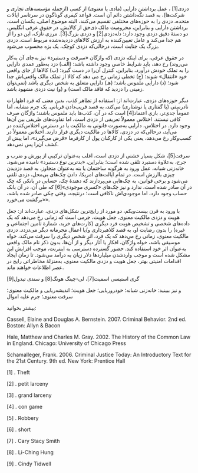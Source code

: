   دزدی[1] ، عمل برداشتن دارایی (مادی یا معنوی) از کسی (ازجمله مؤسسه‌های تجاری و شرکت‌ها)، به قصد نگه‌داشتن دائم آن است. قواعد کیفری گوناگون در سرتاسر ایالات متحده، دزدی را به حوزه‌های مختلفی تقسیم می‌کنند، البته موضوع اصلی، یکسان است، برداشتن دارایی و بنابراین، محرومیت مالک ذی‌حق از کالایش. در حقوق عرفی انگلیس، دو دستۀ دقیق دزدی وجود دارد: دله‌دزدی[2] و دزدی بزرگ[3]. مرزی نازک، این دو را از هم جدا می‌کند و عامل تعیین‌کننده به ارزش کالاهای دزدیده‌شده مربوط است. دزدی بزرگ یک جنایت است، درحالی‌که دزدی کوچک، یک بزه محسوب می‌شود. 

در حقوق عرفی، برای اینکه دزدی (که واژگان «سرقت و دستبرد» نیز به‌جای آن به‌کار می‌روند) رخ دهد، باید شرایط خاصی وجود داشته باشد: (الف) دزد به‌طور عمدی دارایی را به تملک خودش درآورد، بنابراین، کنترل آن‌را در دست گیرد؛ (ب) کالاها از جای واقعی خود «انتقال» شوند؛ (ج) تخطی زمانی رخ می دهد که کالا از تملک مالک واقعی‌اش جدا شود؛ (د) دارایی ملموس باشد؛ (هـ) دارایی متعلق به شخص دیگری باشد (نمی‌توان زمینی را دزدید که فاقد مالک است) و (و) نیت دزدی مشهود باشد.

 دیگر حوزه‌های دزدی، عبارت‌اند از: استفاده از تظاهر کذب، بدین معنی که فرد اظهارات نادرستی (یا گفتاری یا نوشتاری) می‌کند، به قصد فریب‌دادن قربانی. یک جرم مشابه، اما عموماً جدی‌تر، بازی اعتماد[4] است که در آن، کذب‌ها باید ملموس باشند؛ واژگان صرف کافی نیستند. اختلاس معمولاً تعریفی از دزدی است، اما تفاوت‌های ظریفی بین آن‌ها وجود دارد. در اختلاس، دارایی به‌صورت قانونی به مالکیت یا در دسترس اختلاس‌کننده در می‌آید، درحالی‌که در دزدی، کالاها در مالکیت دیگری قرار دارند. اختلاس معمولاً در کسب‌وکار رخ می‌دهد، یعنی یکی از کارکنان پول از کارفرما «قرض می‌گیرد»، اما پیش از کشف آن‌را پس نمی‌دهد. 

سرقت[5]، شکل بسیار خشنی از دزدی است، اغلب به‌‌عنوان ترکیبی از یورش و ضرب و جرح، به‌علاوة دستبرد تلقی شده است؛ بنابراین، «بدترین نوع دستبرد» نامیده می‌شود. خانه‌زنی شبانه، عمل ورود به هرگونه ساختمان یا بنه به‌عنوان متجاوز، به قصد دزدیدن چیزی باارزش است. در تمام ایالت‌های امریکا، دادن چک‌های بی‌محل، دزدی تلقی می‌شود و برخی قوانین، به چک‌هایی می‌پردازند که دهندۀ چک، حسابی در بانکی که چک در آن صادر شده است، ندارد و نیز چک‌های «کسری موجودی»[6] که طی آن، در آن بانک حساب وجود دارد، اما موجودی‌اش ناکافی است؛ درنتیجه، وقتی چکی صادر شده باشد، «برگشت می‌خورد».

 با ورود به قرن بیست‌ویکم، دو مورد از رایج‌ترین شکل‌های دزدی، عبارت‌اند از: جعل هویت و دزدی مالکیت معنوی. جعل هویت، جرمی است که زمانی رخ می‌دهد که یک داده‌های شخصی و تشخیص هویت فرد دیگری (کارت‌های خرید، شمارة تأمین اجتماعی و غیره) را بدون رضایت او، به قصد کلاهبرداری و/یا اعمال مجرمانة دیگر می‌دزدد. دزدی مالکیت معنوی، زمانی رخ می‌دهد که یک فرد، اثر شخص دیگری را سرقت می‌کند، خواه موسیقی باشد، خواه واژگان، افکار یا آثار دیگر و از آن‌ها، بدون ذکر نام مالک واقعی به‌‌عنوان اثر خود استفاده کند. حضور گسترده دسترسی به اینترنت، موجب افزایش این مشکل شده است و موجب واردشدن میلیاردها دلار زیان به درآمد می‌شود. تا زمان ایجاد اقدامات امنیتی بهتر، جعل هویت و دزدی مالکیت معنوی، به‌منزلۀ مخاطراتی رایج در عصر اطلاعات خواهند ماند.

 گری استیسی اسمیت[7]، لی-چینگ هونگ[8] و سندی تیدول[9]

 و نیز ببینید: خانه‌زنی شبانه؛ خودروربایی؛ جعل هویت؛ اندیشه‌ربایی و مالکیت معنوی؛ سرقت معنوی؛ جرم علیه اموال

بیشتر بخوانید:

Cassell, Elaine and Douglas A. Bernstein. 2007. Criminal Behavior. 2nd ed. Boston: Allyn & Bacon

Hale, Matthew and Charles M. Gray. 2002. The History of the Common Law in England. Chicago: University of Chicago Press

Schamalleger, Frank. 2006. Criminal Justice Today: An Introductory Text for the 21st Century. 9th ed. New York: Prentice Hall

 [1] . Theft

[2] . petit larceny

[3] . grand larceny

[4] . con game

 [5] . Robbery

[6] . short

[7] . Cary Stacy Smith

[8] . Li-Ching Hung

 [9] . Cindy Tidwell

 

 

 

 